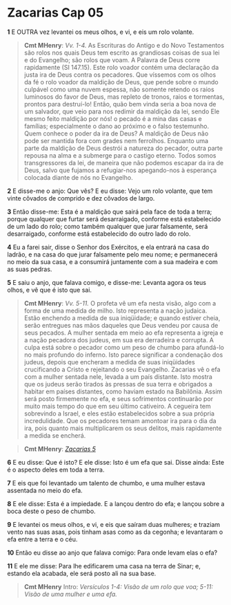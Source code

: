 # Zacarias Cap 05

**1** 	E OUTRA vez levantei os meus olhos, e vi, e eis um rolo volante.

> **Cmt MHenry**: *Vv. 1-4.* As Escrituras do Antigo e do Novo Testamentos são rolos nos quais Deus tem escrito as grandiosas coisas de sua lei e do Evangelho; são rolos que voam. A Palavra de Deus corre rapidamente (SI 147.15). Este rolo voador contém uma declaração da justa ira de Deus contra os pecadores. Que víssemos com os olhos da fé o rolo voador da maldição de Deus, que pende sobre o mundo culpável como uma nuvem espessa, não somente retendo os raios luminosos do favor de Deus, mas repleto de tronos, raios e tormentas, prontos para destruí-lo! Então, quão bem vinda seria a boa nova de um salvador, que veio para nos redimir da maldição da lei, sendo Ele mesmo feito maldição por nós! o pecado é a mina das casas e famílias; especialmente o dano ao próximo e o falso testemunho. Quem conhece o poder da ira de Deus? A maldição de Deus não pode ser mantida fora com grades nem ferrolhos. Enquanto uma parte da maldição de Deus destrói a natureza do pecador, outra parte repousa na alma e a submerge para o castigo eterno. Todos somos transgressores da lei, de maneira que não podemos escapar da ira de Deus, salvo que fujamos a refugiar-nos apegando-nos à esperança colocada diante de nós no Evangelho.

**2** 	E disse-me o anjo: Que vês? E eu disse: Vejo um rolo volante, que tem vinte côvados de comprido e dez côvados de largo.

**3** 	Então disse-me: Esta é a maldição que sairá pela face de toda a terra; porque qualquer que furtar será desarraigado, conforme está estabelecido de um lado do rolo; como também qualquer que jurar falsamente, será desarraigado, conforme está estabelecido do outro lado do rolo.

**4** 	Eu a farei sair, disse o Senhor dos Exércitos, e ela entrará na casa do ladrão, e na casa do que jurar falsamente pelo meu nome; e permanecerá no meio da sua casa, e a consumirá juntamente com a sua madeira e com as suas pedras.

**5** 	E saiu o anjo, que falava comigo, e disse-me: Levanta agora os teus olhos, e vê que é isto que sai.

> **Cmt MHenry**: *Vv. 5-11.* O profeta vê um efa nesta visão, algo com a forma de uma medida de milho. Isto representa a nação judaica. Estão enchendo a medida de sua iniqüidade; e quando estiver cheia, serão entregues nas mãos daqueles que Deus vendeu por causa de seus pecados. A mulher sentada em meio ao efa representa a igreja e a nação pecadora dos judeus, em sua era derradeira e corrupta. A culpa está sobre o pecador como um peso de chumbo para afundá-lo no mais profundo do inferno. Isto parece significar a condenação dos judeus, depois que encheram a medida de suas iniqüidades crucificando a Cristo e rejeitando o seu Evangelho. Zacarias vê o efa com a mulher sentada nele, levada a um país distante. Isto mostra que os judeus serão tirados às pressas de sua terra e obrigados a habitar em países distantes, como haviam estado na Babilônia. Assim será posto firmemente no efa, e seus sofrimentos continuarão por muito mais tempo do que em seu último cativeiro. A cegueira tem sobrevindo a Israel, e eles estão estabelecidos sobre a sua própria incredulidade. Que os pecadores temam amontoar ira para o dia da ira, pois quanto mais multiplicarem os seus delitos, mais rapidamente a medida se encherá.

> **Cmt MHenry**: *[Zacarias 5](../38A-Zc/05.md#0)*

**6** 	E eu disse: Que é isto? E ele disse: Isto é um efa que sai. Disse ainda: Este é o aspecto deles em toda a terra.

**7** 	E eis que foi levantado um talento de chumbo, e uma mulher estava assentada no meio do efa.

**8** 	E ele disse: Esta é a impiedade. E a lançou dentro do efa; e lançou sobre a boca deste o peso de chumbo.

**9** 	E levantei os meus olhos, e vi, e eis que saíram duas mulheres; e traziam vento nas suas asas, pois tinham asas como as da cegonha; e levantaram o efa entre a terra e o céu.

**10** 	Então eu disse ao anjo que falava comigo: Para onde levam elas o efa?

**11** 	E ele me disse: Para lhe edificarem uma casa na terra de Sinar; e, estando ela acabada, ele será posto ali na sua base.


> **Cmt MHenry** Intro: *Versículos 1-4: Visão de um rolo que voa; 5-11: Visão de uma mulher e uma efa.*